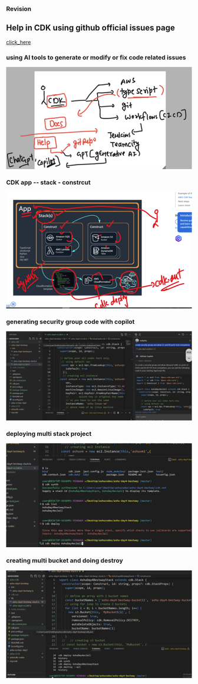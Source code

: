### Revision 

## Help in CDK  using github official issues page 

[click_here](https://github.com/aws/aws-cdk)

### using AI tools to generate or modify or fix code related issues 

<img src="ai.png">

### CDK app -- stack - constrcut 

<img src="app1.png">


### generating security group code with copilot 

<img src="sec1.png">

### deploying multi stack project 

<img src="multi1.png">

### creating multi bucket and doing destroy 

<img src="dest1.png">

